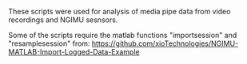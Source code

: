 These scripts were used for analysis of media pipe data from video recordings and NGIMU sesnsors.

Some of the scripts require the matlab functions "importsession" and "resamplesession" from: https://github.com/xioTechnologies/NGIMU-MATLAB-Import-Logged-Data-Example
